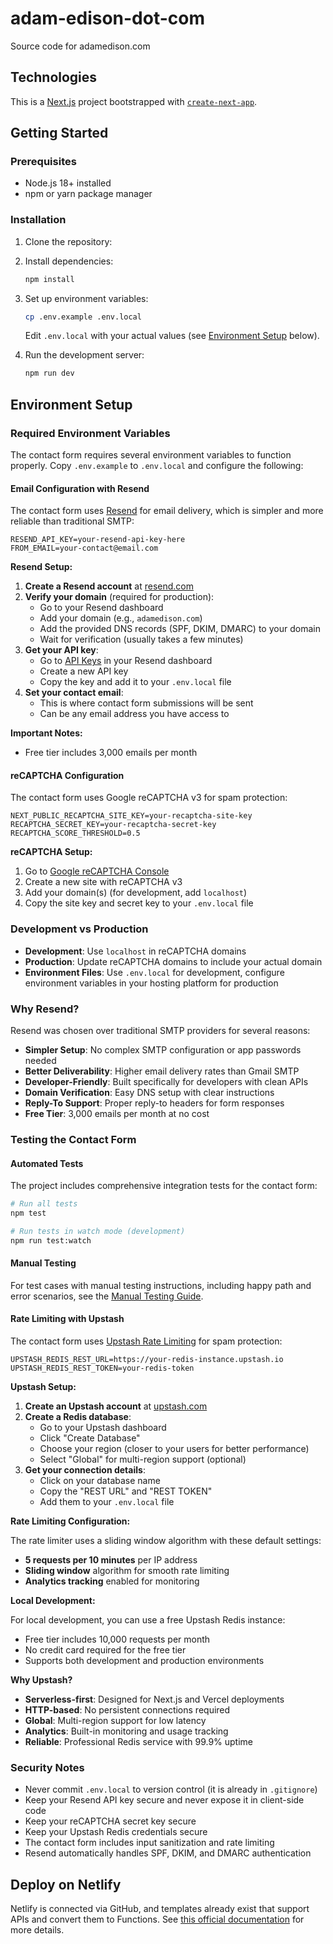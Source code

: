 # adam-edison-dot-com

Source code for adamedison.com

## Technologies

This is a [Next.js](https://nextjs.org) project bootstrapped with [`create-next-app`](https://nextjs.org/docs/pages/api-reference/create-next-app).

## Getting Started

### Prerequisites

- Node.js 18+ installed
- npm or yarn package manager

### Installation

1. Clone the repository:

2. Install dependencies:

   ```bash
   npm install
   ```

3. Set up environment variables:

   ```bash
   cp .env.example .env.local
   ```

   Edit `.env.local` with your actual values (see [Environment Setup](#environment-setup) below).

4. Run the development server:
   ```bash
   npm run dev
   ```

## Environment Setup

### Required Environment Variables

The contact form requires several environment variables to function properly. Copy `.env.example` to `.env.local` and configure the following:

#### Email Configuration with Resend

The contact form uses [Resend](https://resend.com) for email delivery, which is simpler and more reliable than traditional SMTP:

```env
RESEND_API_KEY=your-resend-api-key-here
FROM_EMAIL=your-contact@email.com
```

**Resend Setup:**

1. **Create a Resend account** at [resend.com](https://resend.com)
2. **Verify your domain** (required for production):
   - Go to your Resend dashboard
   - Add your domain (e.g., `adamedison.com`)
   - Add the provided DNS records (SPF, DKIM, DMARC) to your domain
   - Wait for verification (usually takes a few minutes)
3. **Get your API key**:
   - Go to [API Keys](https://resend.com/api-keys) in your Resend dashboard
   - Create a new API key
   - Copy the key and add it to your `.env.local` file
4. **Set your contact email**:
   - This is where contact form submissions will be sent
   - Can be any email address you have access to

**Important Notes:**

- Free tier includes 3,000 emails per month

#### reCAPTCHA Configuration

The contact form uses Google reCAPTCHA v3 for spam protection:

```env
NEXT_PUBLIC_RECAPTCHA_SITE_KEY=your-recaptcha-site-key
RECAPTCHA_SECRET_KEY=your-recaptcha-secret-key
RECAPTCHA_SCORE_THRESHOLD=0.5
```

**reCAPTCHA Setup:**

1. Go to [Google reCAPTCHA Console](https://www.google.com/recaptcha/admin/create)
2. Create a new site with reCAPTCHA v3
3. Add your domain(s) (for development, add `localhost`)
4. Copy the site key and secret key to your `.env.local` file

### Development vs Production

- **Development**: Use `localhost` in reCAPTCHA domains
- **Production**: Update reCAPTCHA domains to include your actual domain
- **Environment Files**: Use `.env.local` for development, configure environment variables in your hosting platform for production

### Why Resend?

Resend was chosen over traditional SMTP providers for several reasons:

- **Simpler Setup**: No complex SMTP configuration or app passwords needed
- **Better Deliverability**: Higher email delivery rates than Gmail SMTP
- **Developer-Friendly**: Built specifically for developers with clean APIs
- **Domain Verification**: Easy DNS setup with clear instructions
- **Reply-To Support**: Proper reply-to headers for form responses
- **Free Tier**: 3,000 emails per month at no cost

### Testing the Contact Form

#### Automated Tests

The project includes comprehensive integration tests for the contact form:

```bash
# Run all tests
npm test

# Run tests in watch mode (development)
npm run test:watch
```

#### Manual Testing

For test cases with manual testing instructions, including happy path and error scenarios, see the [Manual Testing Guide](./MANUAL-TESTING.md).

#### Rate Limiting with Upstash

The contact form uses [Upstash Rate Limiting](https://upstash.com/docs/redis/sdks/ratelimit-ts/overview) for spam protection:

```env
UPSTASH_REDIS_REST_URL=https://your-redis-instance.upstash.io
UPSTASH_REDIS_REST_TOKEN=your-redis-token
```

**Upstash Setup:**

1. **Create an Upstash account** at [upstash.com](https://upstash.com)
2. **Create a Redis database**:
   - Go to your Upstash dashboard
   - Click "Create Database"
   - Choose your region (closer to your users for better performance)
   - Select "Global" for multi-region support (optional)
3. **Get your connection details**:
   - Click on your database name
   - Copy the "REST URL" and "REST TOKEN"
   - Add them to your `.env.local` file

**Rate Limiting Configuration:**

The rate limiter uses a sliding window algorithm with these default settings:

- **5 requests per 10 minutes** per IP address
- **Sliding window** algorithm for smooth rate limiting
- **Analytics tracking** enabled for monitoring

**Local Development:**

For local development, you can use a free Upstash Redis instance:

- Free tier includes 10,000 requests per month
- No credit card required for the free tier
- Supports both development and production environments

**Why Upstash?**

- **Serverless-first**: Designed for Next.js and Vercel deployments
- **HTTP-based**: No persistent connections required
- **Global**: Multi-region support for low latency
- **Analytics**: Built-in monitoring and usage tracking
- **Reliable**: Professional Redis service with 99.9% uptime

### Security Notes

- Never commit `.env.local` to version control (it is already in `.gitignore`)
- Keep your Resend API key secure and never expose it in client-side code
- Keep your reCAPTCHA secret key secure
- Keep your Upstash Redis credentials secure
- The contact form includes input sanitization and rate limiting
- Resend automatically handles SPF, DKIM, and DMARC authentication

## Deploy on Netlify

Netlify is connected via GitHub, and templates already exist that support APIs and convert them to Functions. See [this official documentation](https://docs.netlify.com/frameworks/next-js/overview/) for more details.

